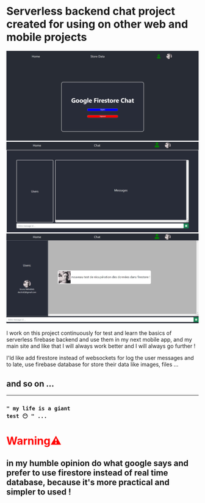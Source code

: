 # Serverless backend chat project created for using on other web and mobile projects
![chat UI](./public/images/captureUI.jpg)
![chat UI](./public/images/captureUIChat.jpg)
![chat UI](./public/images/captureUIChat4.jpg)

I work on this project continuously for
test and learn the basics of serverless firebase backend and use them in my next mobile app,
and my main site and like that I will always work better and I will always go further !

I'ld like add firestore instead of websockets for log the user messages
and to late, use firebase database for store their data like images, files ...
## and so on ...
<hr/>

### <code>" my life is a giant test 😶 " ...</code>

# <h1 style="color: red">Warning⚠️</h1>

## in my humble opinion do what google says and prefer to use firestore instead of real time database, because it's more practical and simpler to used !
